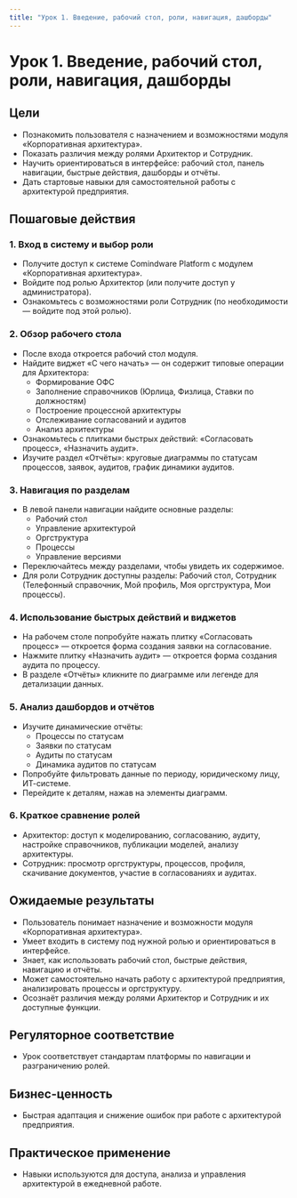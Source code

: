 ```yaml
---
title: "Урок 1. Введение, рабочий стол, роли, навигация, дашборды"
---
```


# Урок 1. Введение, рабочий стол, роли, навигация, дашборды

## Цели
- Познакомить пользователя с назначением и возможностями модуля «Корпоративная архитектура».
- Показать различия между ролями Архитектор и Сотрудник.
- Научить ориентироваться в интерфейсе: рабочий стол, панель навигации, быстрые действия, дашборды и отчёты.
- Дать стартовые навыки для самостоятельной работы с архитектурой предприятия.

## Пошаговые действия

### 1. Вход в систему и выбор роли
- Получите доступ к системе Comindware Platform с модулем «Корпоративная архитектура».
- Войдите под ролью Архитектор (или получите доступ у администратора).
- Ознакомьтесь с возможностями роли Сотрудник (по необходимости — войдите под этой ролью).

### 2. Обзор рабочего стола
- После входа откроется рабочий стол модуля.
- Найдите виджет «С чего начать» — он содержит типовые операции для Архитектора:
    - Формирование ОФС
    - Заполнение справочников (Юрлица, Физлица, Ставки по должностям)
    - Построение процессной архитектуры
    - Отслеживание согласований и аудитов
    - Анализ архитектуры
- Ознакомьтесь с плитками быстрых действий: «Согласовать процесс», «Назначить аудит».
- Изучите раздел «Отчёты»: круговые диаграммы по статусам процессов, заявок, аудитов, график динамики аудитов.

### 3. Навигация по разделам
- В левой панели навигации найдите основные разделы:
    - Рабочий стол
    - Управление архитектурой
    - Оргструктура
    - Процессы
    - Управление версиями
- Переключайтесь между разделами, чтобы увидеть их содержимое.
- Для роли Сотрудник доступны разделы: Рабочий стол, Сотрудник (Телефонный справочник, Мой профиль, Моя оргструктура, Мои процессы).

### 4. Использование быстрых действий и виджетов
- На рабочем столе попробуйте нажать плитку «Согласовать процесс» — откроется форма создания заявки на согласование.
- Нажмите плитку «Назначить аудит» — откроется форма создания аудита по процессу.
- В разделе «Отчёты» кликните по диаграмме или легенде для детализации данных.

### 5. Анализ дашбордов и отчётов
- Изучите динамические отчёты:
    - Процессы по статусам
    - Заявки по статусам
    - Аудиты по статусам
    - Динамика аудитов по статусам
- Попробуйте фильтровать данные по периоду, юридическому лицу, ИТ-системе.
- Перейдите к деталям, нажав на элементы диаграмм.

### 6. Краткое сравнение ролей
- Архитектор: доступ к моделированию, согласованию, аудиту, настройке справочников, публикации моделей, анализу архитектуры.
- Сотрудник: просмотр оргструктуры, процессов, профиля, скачивание документов, участие в согласованиях и аудитах.

## Ожидаемые результаты
- Пользователь понимает назначение и возможности модуля «Корпоративная архитектура».
- Умеет входить в систему под нужной ролью и ориентироваться в интерфейсе.
- Знает, как использовать рабочий стол, быстрые действия, навигацию и отчёты.
- Может самостоятельно начать работу с архитектурой предприятия, анализировать процессы и оргструктуру.
- Осознаёт различия между ролями Архитектор и Сотрудник и их доступные функции. 

## Регуляторное соответствие
- Урок соответствует стандартам платформы по навигации и разграничению ролей.

## Бизнес-ценность
- Быстрая адаптация и снижение ошибок при работе с архитектурой предприятия.

## Практическое применение
- Навыки используются для доступа, анализа и управления архитектурой в ежедневной работе. 